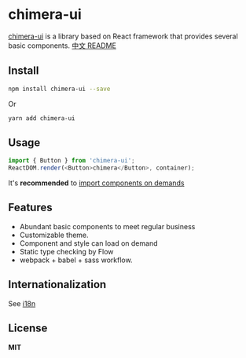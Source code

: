 # chimera-ui
[chimera-ui](https://anaconday.github.io/chimera/) is a library based on React framework that provides several basic components.
[中文 README](/README_zh-CN.md)
## Install
```bash
npm install chimera-ui --save
```
Or
```bash
yarn add chimera-ui
```
## Usage
```js
import { Button } from 'chimera-ui';
ReactDOM.render(<Button>chimera</Button>, container);
```
It's **recommended** to [import components on demands](https://anaconday.github.io/chimera/)

## Features
* Abundant basic components to meet regular business
* Customizable theme.
* Component and style can load on demand
* Static type checking by Flow
* webpack + babel + sass workflow.

## Internationalization
See [i18n](https://anaconday.github.io/chimera/#/i18n)

## License
**MIT**

